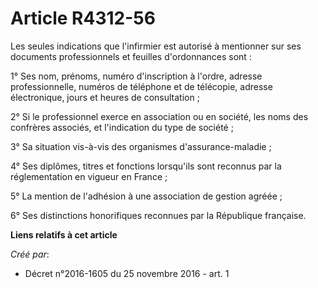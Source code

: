 # Article R4312-56

Les seules indications que l'infirmier est autorisé à mentionner sur ses  documents professionnels et feuilles d'ordonnances
sont : 

1° Ses nom, prénoms, numéro d'inscription à l'ordre, adresse  professionnelle, numéros de téléphone et de télécopie, adresse
électronique, jours et heures de consultation ; 

2° Si le professionnel exerce en association ou en société, les noms des  confrères associés, et l'indication du type de
société ; 

3° Sa situation vis-à-vis des organismes d'assurance-maladie ; 

4° Ses diplômes, titres et fonctions lorsqu'ils sont reconnus par la réglementation en vigueur en France ; 

5° La mention de l'adhésion à une association de gestion agréée ; 

6° Ses distinctions honorifiques reconnues par la République française.

**Liens relatifs à cet article**

_Créé par_:

  - Décret n°2016-1605 du 25 novembre 2016 - art. 1
